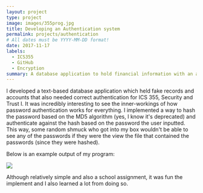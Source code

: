 ```yaml
---
layout: project
type: project
image: images/355prog.jpg
title: Developing an Authentication system
permalink: projects/authentication
# All dates must be YYYY-MM-DD format!
date: 2017-11-17
labels:
  - ICS355
  - GitHub
  - Encryption
summary: A database application to hold financial information with an authentication mechanism I created for ICS 355.
---
```


I developed a text-based database application which held fake records and accounts that also needed correct authentication for ICS 355, Security and Trust I. It was incredibly interesting to see the inner-workings of how password authentication works for everything. I implemented a way to hash the password based on the MD5 algorithm (yes, I know it's deprecated) and authenticate against the hash based on the password the user inputted. This way, some random shmuck who got into my box wouldn't be able to see any of the passwords if they were the view the file that contained the passwords (since they were hashed).

Below is an example output of my program:

<img class="ui image" src="{{ site.baseurl }}/images/355progpic1.png">

Although relatively simple and also a school assignment, it was fun the implement and I also learned a lot from doing so.
